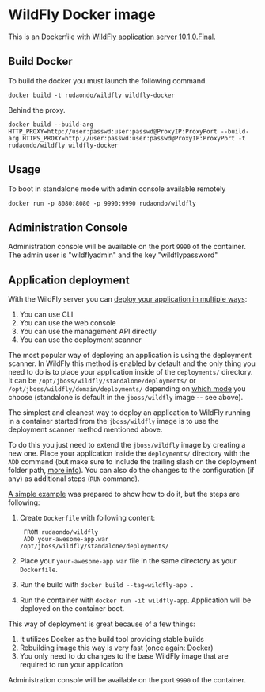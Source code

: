 # WildFly Docker image

This is an Dockerfile with [WildFly application server 10.1.0.Final](http://wildfly.org/).

## Build Docker

To build the docker you must launch the following command.

    docker build -t rudaondo/wildfly wildfly-docker
	
Behind the proxy.

    docker build --build-arg HTTP_PROXY=http://user:passwd:user:passwd@ProxyIP:ProxyPort --build-arg HTTPS_PROXY=http://user:passwd:user:passwd@ProxyIP:ProxyPort -t rudaondo/wildfly wildfly-docker
	
## Usage

To boot in standalone mode with admin console available remotely

    docker run -p 8080:8080 -p 9990:9990 rudaondo/wildfly

## Administration Console

Administration console will be available on the port `9990` of the container. The admin user is "wildflyadmin" and the key "wildflypassword"

## Application deployment

With the WildFly server you can [deploy your application in multiple ways](https://docs.jboss.org/author/display/WFLY8/Application+deployment):

1. You can use CLI
2. You can use the web console
3. You can use the management API directly
4. You can use the deployment scanner

The most popular way of deploying an application is using the deployment scanner. In WildFly this method is enabled by default and the only thing you need to do is to place your application inside of the `deployments/` directory. It can be `/opt/jboss/wildfly/standalone/deployments/` or `/opt/jboss/wildfly/domain/deployments/` depending on [which mode](https://docs.jboss.org/author/display/WFLY8/Operating+modes) you choose (standalone is default in the `jboss/wildfly` image -- see above).

The simplest and cleanest way to deploy an application to WildFly running in a container started from the `jboss/wildfly` image is to use the deployment scanner method mentioned above.

To do this you just need to extend the `jboss/wildfly` image by creating a new one. Place your application inside the `deployments/` directory with the `ADD` command (but make sure to include the trailing slash on the deployment folder path, [more info](https://docs.docker.com/reference/builder/#add)). You can also do the changes to the configuration (if any) as additional steps (`RUN` command).  

[A simple example](https://github.com/goldmann/wildfly-docker-deployment-example) was prepared to show how to do it, but the steps are following:

1. Create `Dockerfile` with following content:

        FROM rudaondo/wildfly
        ADD your-awesome-app.war /opt/jboss/wildfly/standalone/deployments/
2. Place your `your-awesome-app.war` file in the same directory as your `Dockerfile`.
3. Run the build with `docker build --tag=wildfly-app .`
4. Run the container with `docker run -it wildfly-app`. Application will be deployed on the container boot.

This way of deployment is great because of a few things:

1. It utilizes Docker as the build tool providing stable builds
2. Rebuilding image this way is very fast (once again: Docker)
3. You only need to do changes to the base WildFly image that are required to run your application

Administration console will be available on the port `9990` of the container.

